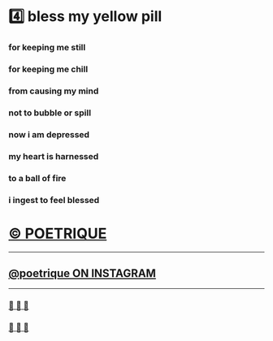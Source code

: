 ﻿# :four: bless my yellow pill           

### for keeping me still     
### for keeping me chill      
### from causing my mind      
### not to bubble or spill        

### now i am depressed       
### my heart is harnessed       
### to a ball of fire        
### i ingest to feel blessed


# [&copy; POETRIQUE](http://instagram.com/poetrique) 

- - - 

## [@poetrique ON INSTAGRAM](http://instagram.com/poetrique)

- - -

###	[:yellow_heart: :arrow_up_small: :yellow_heart:](http://usheninte.github.io/all-dark-hurt-darling/03~three.md)

###	[:yellow_heart: :arrow_down_small: :yellow_heart:](http://usheninte.github.io/all-dark-hurt-darling/05~five.md)

